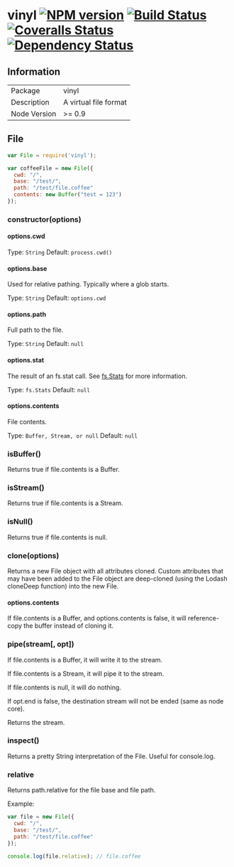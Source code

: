 # vinyl [![NPM version][npm-image]][npm-url] [![Build Status][travis-image]][travis-url] [![Coveralls Status][coveralls-image]][coveralls-url] [![Dependency Status](https://david-dm.org/wearefractal/vinyl.png?theme=shields.io)](https://david-dm.org/wearefractal/vinyl)


## Information

<table>
<tr>
<td>Package</td><td>vinyl</td>
</tr>
<tr>
<td>Description</td>
<td>A virtual file format</td>
</tr>
<tr>
<td>Node Version</td>
<td>>= 0.9</td>
</tr>
</table>

## File

```javascript
var File = require('vinyl');

var coffeeFile = new File({
  cwd: "/",
  base: "/test/",
  path: "/test/file.coffee"
  contents: new Buffer("test = 123")
});
```

### constructor(options)

#### options.cwd

Type: `String`
Default: `process.cwd()`

#### options.base

Used for relative pathing. Typically where a glob starts.

Type: `String`
Default: `options.cwd`

#### options.path

Full path to the file.

Type: `String`
Default: `null`

#### options.stat

The result of an fs.stat call. See [fs.Stats](http://nodejs.org/api/fs.html#fs_class_fs_stats) for more information.

Type: `fs.Stats`
Default: `null`

#### options.contents

File contents.

Type: `Buffer, Stream, or null`
Default: `null`

### isBuffer()

Returns true if file.contents is a Buffer.

### isStream()

Returns true if file.contents is a Stream.

### isNull()

Returns true if file.contents is null.

### clone(options)

Returns a new File object with all attributes cloned.  Custom attributes that
may have been added to the File object are deep-cloned (using the Lodash
cloneDeep function) into the new File.

#### options.contents

If file.contents is a Buffer, and options.contents is false, it will
reference-copy the buffer instead of cloning it.

### pipe(stream[, opt])

If file.contents is a Buffer, it will write it to the stream.

If file.contents is a Stream, it will pipe it to the stream.

If file.contents is null, it will do nothing.

If opt.end is false, the destination stream will not be ended (same as node core).

Returns the stream.

### inspect()

Returns a pretty String interpretation of the File. Useful for console.log.

### relative

Returns path.relative for the file base and file path.

Example:

```javascript
var file = new File({
  cwd: "/",
  base: "/test/",
  path: "/test/file.coffee"
});

console.log(file.relative); // file.coffee
```

[npm-url]: https://npmjs.org/package/vinyl
[npm-image]: https://badge.fury.io/js/vinyl.png
[travis-url]: https://travis-ci.org/wearefractal/vinyl
[travis-image]: https://travis-ci.org/wearefractal/vinyl.png?branch=master
[coveralls-url]: https://coveralls.io/r/wearefractal/vinyl
[coveralls-image]: https://coveralls.io/repos/wearefractal/vinyl/badge.png
[depstat-url]: https://david-dm.org/wearefractal/vinyl
[depstat-image]: https://david-dm.org/wearefractal/vinyl.png
